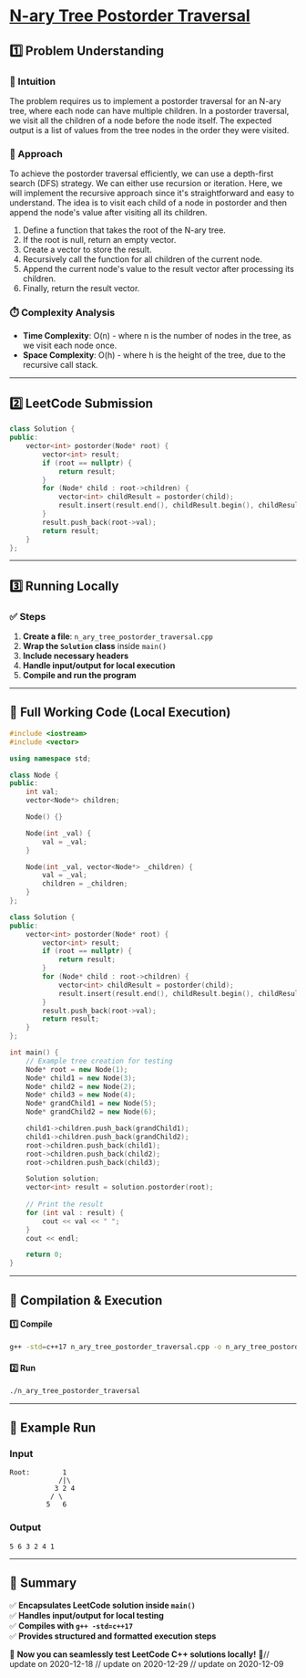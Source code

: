 # **[N-ary Tree Postorder Traversal](https://leetcode.com/problems/n-ary-tree-postorder-traversal/description/)**  

## **1️⃣ Problem Understanding**  
### **📌 Intuition**  
The problem requires us to implement a postorder traversal for an N-ary tree, where each node can have multiple children. In a postorder traversal, we visit all the children of a node before the node itself. The expected output is a list of values from the tree nodes in the order they were visited.  

### **🚀 Approach**  
To achieve the postorder traversal efficiently, we can use a depth-first search (DFS) strategy. We can either use recursion or iteration. Here, we will implement the recursive approach since it's straightforward and easy to understand. The idea is to visit each child of a node in postorder and then append the node's value after visiting all its children.

1. Define a function that takes the root of the N-ary tree.
2. If the root is null, return an empty vector.
3. Create a vector to store the result.
4. Recursively call the function for all children of the current node.
5. Append the current node's value to the result vector after processing its children.
6. Finally, return the result vector.

### **⏱️ Complexity Analysis**  
- **Time Complexity**: O(n) - where n is the number of nodes in the tree, as we visit each node once.
- **Space Complexity**: O(h) - where h is the height of the tree, due to the recursive call stack.

---  

## **2️⃣ LeetCode Submission**  
```cpp
class Solution {
public:
    vector<int> postorder(Node* root) {
        vector<int> result;
        if (root == nullptr) {
            return result;
        }
        for (Node* child : root->children) {
            vector<int> childResult = postorder(child);
            result.insert(result.end(), childResult.begin(), childResult.end());
        }
        result.push_back(root->val);
        return result;
    }
};
```  

---  

## **3️⃣ Running Locally**  
### **✅ Steps**  
1. **Create a file**: `n_ary_tree_postorder_traversal.cpp`  
2. **Wrap the `Solution` class** inside `main()`  
3. **Include necessary headers**  
4. **Handle input/output for local execution**  
5. **Compile and run the program**  

---  

## **📝 Full Working Code (Local Execution)**  
```cpp
#include <iostream>
#include <vector>

using namespace std;

class Node {
public:
    int val;
    vector<Node*> children;

    Node() {}

    Node(int _val) {
        val = _val;
    }

    Node(int _val, vector<Node*> _children) {
        val = _val;
        children = _children;
    }
};

class Solution {
public:
    vector<int> postorder(Node* root) {
        vector<int> result;
        if (root == nullptr) {
            return result;
        }
        for (Node* child : root->children) {
            vector<int> childResult = postorder(child);
            result.insert(result.end(), childResult.begin(), childResult.end());
        }
        result.push_back(root->val);
        return result;
    }
};

int main() {
    // Example tree creation for testing
    Node* root = new Node(1);
    Node* child1 = new Node(3);
    Node* child2 = new Node(2);
    Node* child3 = new Node(4);
    Node* grandChild1 = new Node(5);
    Node* grandChild2 = new Node(6);

    child1->children.push_back(grandChild1);
    child1->children.push_back(grandChild2);
    root->children.push_back(child1);
    root->children.push_back(child2);
    root->children.push_back(child3);

    Solution solution;
    vector<int> result = solution.postorder(root);
    
    // Print the result
    for (int val : result) {
        cout << val << " ";
    }
    cout << endl;

    return 0;
}
```  

---  

## **🔧 Compilation & Execution**  
#### **1️⃣ Compile**  
```bash
g++ -std=c++17 n_ary_tree_postorder_traversal.cpp -o n_ary_tree_postorder_traversal
```  

#### **2️⃣ Run**  
```bash
./n_ary_tree_postorder_traversal
```  

---  

## **🎯 Example Run**  
### **Input**  
```
Root:        1
            /|\
           3 2 4
          / \
         5   6
```  
### **Output**  
```
5 6 3 2 4 1 
```  

---  

## **📌 Summary**  
✅ **Encapsulates LeetCode solution inside `main()`**  
✅ **Handles input/output for local testing**  
✅ **Compiles with `g++ -std=c++17`**  
✅ **Provides structured and formatted execution steps**  

🚀 **Now you can seamlessly test LeetCode C++ solutions locally!** 🚀// update on 2020-12-18
// update on 2020-12-29
// update on 2020-12-09
